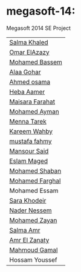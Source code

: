 megasoft-14:
===========

Megasoft 2014 SE Project
<table>
	<tr>
		<td><a href="https://github.com/ndomar/megasoft-14/blob/master/CompanyProfiles/SalmaKhaled/page.html">Salma Khaled</a> </td>
	</tr>
	<tr>
		<td><a href="http://www.oa12gb.com">Omar ElAzazy</a></td>
	</tr>
	<tr>
		<td><a href="https://github.com/ndomar/megasoft-14/tree/master/CompanyProfiles/MohamedBassem">Mohamed Bassem</a></td>
	</tr>
	<tr>
		<td><a href="https://github.com/ndomar/megasoft-14/tree/master/CompanyProfiles/Alaa%20Maher">Alaa Gohar</a></td>
	</tr>
	<tr>
		<td><a href="https://github.com/ndomar/megasoft-14/tree/osama/CompanyProfiles/Ahmed%20osama">Ahmed osama</a></td>
	</tr>
	<tr>	
		<td><a href="https://github.com/ndomar/megasoft-14/blob/master/CompanyProfiles/Heba%20Aamer/Profile.html">Heba Aamer</a></td>
	</tr>
	<tr>
		<td><a href="https://github.com/ndomar/megasoft-14/tree/master/CompanyProfiles/Maisara%20Farahat">Maisara Farahat</a></td>
	</tr>
	<tr>
		<td><a href="https://github.com/ndomar/megasoft-14/tree/master/CompanyProfiles/ayman_prof">Mohamed Ayman</a></td>
	</tr>
	<tr>
		<td><a href="https://github.com/ndomar/megasoft-14/tree/master/CompanyProfiles/Menna%20Tarek">Menna Tarek</a></td> 
	</tr>
	<tr>
		<td><a href="https://github.com/ndomar/megasoft-14/tree/master/CompanyProfiles/Kareem%20Wahby">Kareem Wahby</a></td>
	</tr>
	<tr>
		<td><a href="https://github.com/ndomar/megasoft-14/tree/master/CompanyProfiles/Mustafa%20Ahmed">mustafa fahmy</a></td>
	</tr>
	<tr>
		<td><a href="https://github.com/ndomar/megasoft-14/tree/master/CompanyProfiles/Mansour%20Said%20Mansour">Mansour Said</a></td>
	</tr>
	<tr>
		<td><a href="https://github.com/ndomar/megasoft-14/tree/master/CompanyProfiles/EslaMaged">Eslam Maged</a></td>
	</tr>
    <tr>
		<td><a href="https://googledrive.com/host/0B1X9m-Rr_TlAREtZZUJfbUlwREk/shaban.html">Mohamed Shaban</a></td>
	</tr>
	<tr>
		<td><a href="https://github.com/ndomar/megasoft-14/tree/master/CompanyProfiles/Mohamed%20Farghal">Mohamed Farghal</a></td>
	</tr>
	<tr>
		<td>Mohamed Essam</td>
	</tr>	
	<tr>
		<td><a href="https://github.com/ndomar/megasoft-14/tree/master/CompanyProfiles/saraKhodeir">Sara Khodeir</a></td>
	</tr>
	<tr>
		<td><a href="https://github.com/ndomar/megasoft-14/tree/master/CompanyProfiles/Nader%20Nessem">Nader Nessem</a></td>
	</tr>
	<tr> 
		<td><a href="https://github.com/ndomar/megasoft-14/tree/master/CompanyProfiles/Zayan">Mohamed Zayan</a></td>
	</tr>
	<tr>
		<td><a href="https://github.com/ndomar/megasoft-14/tree/master/CompanyProfiles/Salma%20Amr">Salma Amr</a></td>
	</tr>
	<tr>
		<td><a href="https://github.com/ndomar/megasoft-14/tree/master/CompanyProfiles/amr%20el%20zanaty">Amr El Zanaty</a></td>
	</tr>
	<tr>
		<td><a href="https://github.com/ndomar/megasoft-14/tree/master/CompanyProfiles/MahmoudGamal">Mahmoud Gamal</a></td>
	</tr>
	<tr>
		<td>Hossam Youssef</td>
	</tr>
</table>

